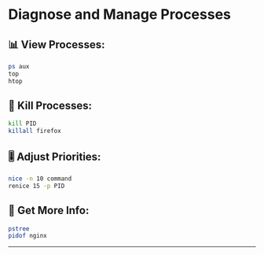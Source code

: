 # Diagnose and Manage Processes

## 📊 View Processes:
```bash
ps aux
top
htop
```

## 🧨 Kill Processes:
```bash
kill PID
killall firefox
```

## 🎚 Adjust Priorities:
```bash
nice -n 10 command
renice 15 -p PID
```

## 🔎 Get More Info:
```bash
pstree
pidof nginx
```

---